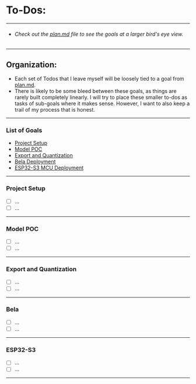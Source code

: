 # To-Dos:
- - -
 * ###### Check out the [plan.md](./plan.md) file to see the goals at a larger bird's eye view.
- - - 
## Organization:

 - Each set of Todos that I leave myself will be loosely tied to a goal from [plan.md](./plan.md). 
 - There is likely to be some bleed between these goals, as things are rarely built completely linearly. I will try to place these smaller to-dos as tasks of sub-goals where it makes sense. However, I want to also keep a trail of my process that is honest. 
- - - 
 ### List of Goals

 - [Project Setup](#project-setup)
 - [Model POC](#model-poc)
 - [Export and Quantization](#export-and-quantization)
 - [Bela Deployment](#bela)
 - [ESP32-S3 MCU Deployment](#esp32-s3)

- - - 

### Project Setup

 - [ ] ...
 - [ ] ...

- - - 

### Model POC

 - [ ] ...
 - [ ] ...

- - - 

### Export and Quantization

 - [ ] ...
 - [ ] ...

- - - 

### Bela 

 - [ ] ...
 - [ ] ...

- - - 

### ESP32-S3

 - [ ] ...
 - [ ] ...

- - - 